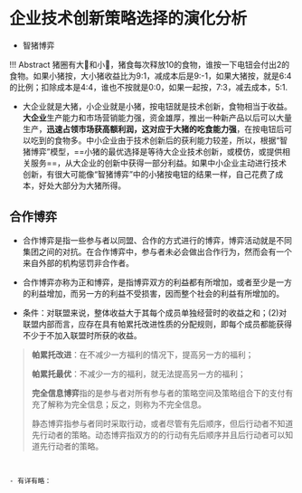 # 企业技术创新策略选择的演化分析

- 智猪博弈

!!! Abstract
    猪圈有大🐷和小🐷，猪食每次释放10的食物，谁按一下电钮会付出2的食物。如果小猪按，大小猪收益比为9:1，减成本后是9:-1，如果大猪按，就是6:4的比例；扣除成本是4:4，谁也不按就是0:0，如果一起按，7:3，减去成本，5:1.

- 大企业就是大猪，小企业就是小猪，按电钮就是技术创新，食物相当于收益。**大企业**生产能力和市场营销能力强，资金雄厚，推出一种新产品以后可以大量生产，**迅速占领市场获高额利润，这对应于大猪的吃食能力强**，在按电钮后可以吃到的食物多。中小企业由于技术创新后的获利能力较差，所以，根据“智猪博弈”模型，==小猪的最优选择是等待大企业技术创新，或模仿，或提供相关服务==，从大企业的创新中获得一部分利益。如果中小企业主动进行技术创新，有很大可能像“智猪博弈”中的小猪按电钮的结果一样，自己花费了成本，好处大部分为大猪所得。


## 合作博弈

- 合作博弈是指一些参与者以同盟、合作的方式进行的博弈，博弈活动就是不同集团之间的对抗。在合作博弈中，参与者未必会做出合作行为，然而会有一个来自外部的机构惩罚非合作者。
- 合作博弈亦称为正和博弈，是指博弈双方的利益都有所增加，或者至少是一方的利益增加，而另一方的利益不受损害，因而整个社会的利益有所增加的。

- 条件：对联盟来说，整体收益大于其每个成员单独经营时的收益之和；(2)对联盟内部而言，应存在具有帕累托改进性质的分配规则，即每个成员都能获得不少于不加入联盟时所获的收益。

> **帕累托改进**：在不减少一方福利的情况下，提高另一方的福利；
> 
> **帕累托最优**：不减少一方的福利，就无法提高另一方的福利；
> 
> **完全信息博弈**指的是参与者对所有参与者的策略空间及策略组合下的支付有充了解称为完全信息；反之，则称为不完全信息。
> 
> 静态博弈指参与者同时采取行动，或者尽管有先后顺序，但后行动者不知道先行动者的策略。动态博弈指双方的的行动有先后顺序并且后行动者可以知道先行动者的策略。
> 
```


- 有详有略：


